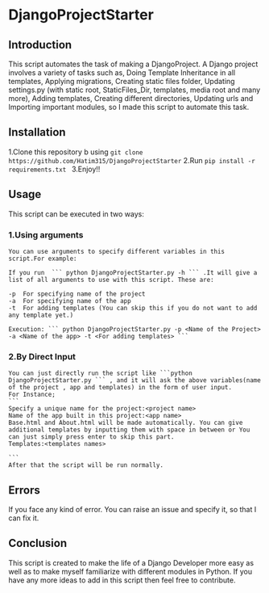 # DjangoProjectStarter

## Introduction
This script automates the task of making a DjangoProject. A Django project involves a variety of tasks such as, Doing Template Inheritance in all templates, Applying migrations, Creating static files folder, Updating settings.py (with static root, StaticFiles_Dir, templates, media root and many more), Adding templates, Creating different directories, Updating urls and Importing important modules, so I made this script to automate this task.

## Installation
1.Clone this repository b using ``` git clone https://github.com/Hatim315/DjangoProjectStarter ```
2.Run ```pip install -r requirements.txt ```
3.Enjoy!!

## Usage
This script can be executed in two ways:

### 1.Using arguments
    You can use arguments to specify different variables in this script.For example:
     
    If you run  ``` python DjangoProjectStarter.py -h ``` .It will give a list of all arguments to use with this script. These are:
    
    -p  For specifying name of the project
    -a  For specifying name of the app 
    -t  For adding templates (You can skip this if you do not want to add any template yet.)
    
    Execution: ``` python DjangoProjectStarter.py -p <Name of the Project> -a <Name of the app> -t <For adding templates> ```
    
### 2.By Direct Input
    
    You can just directly run the script like ```python DjangoProjectStarter.py ``` , and it will ask the above variables(name of the project , app and templates) in the form of user input.
    For Instance;
    ```
    Specify a unique name for the project:<project name>
    Name of the app built in this project:<app name>
    Base.html and About.html will be made automatically. You can give additional templates by inputting them with space in between or You can just simply press enter to skip this part.
    Templates:<templates names>
    
    ```
    After that the script will be run normally.
## Errors
  If you face any kind of error. You can raise an issue and specify it, so that I can fix it.
## Conclusion
   This script is created to make the life of a Django Developer more easy as well as to make myself familiarize with different modules in Python. If you have any more ideas to add in this script then feel free to contribute.
    
